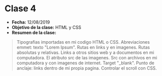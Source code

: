 # Clase 4
* **Fecha:** 12/08/2019
* **Objetivo de la clase:** HTML y CSS	
* **Resumen de la clase:**
> Tipografias importadas en mi codigo HTML o CSS. Abreviaciones emmet: texto "Lorem Ipsum". Rutas en links y en imagenes. Rutas absolutas y relativas. Links a otros sitios web y a documentos en mi computadora. El atributo src de las imagenes. Src con archivos en mi computadora y con imagenes de internet. Target "_blank". Punto de anclaje: links dentro de mi propia pagina. Controlar el scroll con CSS. 